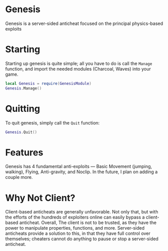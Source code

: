 # Genesis
Genesis is a server-sided anticheat focused on the principal physics-based exploits

# Starting

Starting up genesis is quite simple; all you have to do is call the `Manage` function, and import the needed modules (Charcoal, Waves) into your game.

```lua
local Genesis = require(GenesisModule)
Genesis.Manage()
```

# Quitting

To quit genesis, simply call the `Quit` function:

```lua
Genesis.Quit()
```

# Features

Genesis has 4 fundamental anti-exploits — Basic Movement (jumping, walking), Flying, Anti-gravity, and Noclip.
In the future, I plan on adding a couple more.

# Why Not Client?

Client-based anticheats are generally unfavorable. Not only that, but with the efforts of the hundreds of exploiters online can easily bypass a client-based anticheat. 
Overall, The client is not to be trusted, as they have the power to manipulate properties, functions, and more. 
Server-sided anticheats provide a solution to this, in that they have full control over themselves; cheaters cannot do anything to pause or stop a server-sided anticheat.
